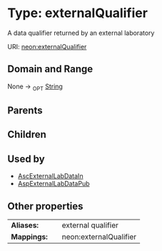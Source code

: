 
# Type: externalQualifier


A data qualifier returned by an external laboratory

URI: [neon:externalQualifier](https://data.neonscience.org/externalQualifier)


## Domain and Range

None ->  <sub>OPT</sub> [String](types/String.md)

## Parents


## Children


## Used by

 * [AscExternalLabDataIn](AscExternalLabDataIn.md)
 * [AspExternalLabDataPub](AspExternalLabDataPub.md)

## Other properties

|  |  |  |
| --- | --- | --- |
| **Aliases:** | | external qualifier |
| **Mappings:** | | neon:externalQualifier |

